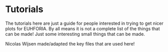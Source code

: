 # Tutorials

The tutorials here are just a guide for people interested in trying to get nicer plots for EUHFORIA. By all means it is not a complete list of the things that can be made! Just some interesting small things that can be made.

Nicolas Wijsen made/adapted the key files that are used here!


